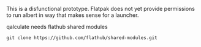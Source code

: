This is a disfunctional prototype.
Flatpak does not yet provide permissions to run albert in way that makes sense for a launcher.

qalculate needs flathub shared modules

```
git clone https://github.com/flathub/shared-modules.git
```
